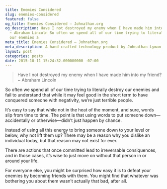 ```yaml
---
title: Enemies Considered
slug: enemies-considered
featured: false
og_title: Enemies Considered – Johnathan.org
og_description: Have I not destroyed my enemy when I have made him into my friend?
  ~ Abraham Lincoln So often we spend all of our time trying to literally destroy
  our enemies a
meta_title: Enemies Considered – Johnathan.org
meta_description: A hand-crafted technology product by Johnathan Lyman
layout: post
categories: posts
date: 2015-10-11 15:24:32.000000000 -07:00
---
```


> Have I not destroyed my enemy when I have made him into my friend? ~ Abraham Lincoln

So often we spend all of our time trying to literally destroy our enemies and fail to understand that while it may feel good in the short term to have conquered someone with negativity, we’re just terrible people.

It’s easy to say that while not in the heat of the moment, and sure, words slip from time to time. The point is that using words to put someone down—accidentally or otherwise—didn’t just happen by chance.

Instead of using all this energy to bring someone down to your level or below, why not lift them up? There may be a reason why you dislike an individual today, but that reason may not exist for ever.

There are actions that once committed lead to irreversable consiquences, and in those cases, it’s wise to just move on without that person in or around your life.

For everyone else, you might be surprised how easy it is to defeat your enemies by becoming friends with them. You might find that whatever was bothering you about them wasn’t actually that bad, after all.


